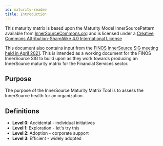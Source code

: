 ```yaml
---
id: maturity-readme
title: Introduction
---
```


This maturity matrix is based upon the Maturity Model InnerSourcePattern
available from [InnerSourceCommons.org](InnerSourceCommons.org) and is licensed
under a [Creative Commons Attribution-ShareAlike 4.0 International License](https://patterns.innersourcecommons.org/p/maturity-model)

This document also contains input from the
[FINOS InnerSource SIG meeting held in April 2021](https://github.com/finos/InnerSource/issues/10).
This is intended as a working document for the FINOS InnerSource SIG to build
upon as they work towards producing an InnerSource maturity matrix for the
Financial Services sector.

## Purpose

The purpose of the InnerSource Maturity Matrix Tool is to assess the InnerSource
health for an organization.

## Definitions

- **Level 0**: Accidental - individual initiatives
- **Level 1**: Exploration - let's try this
- **Level 2**: Adoption - corporate support
- **Level 3**: Efficient - widely adopted
